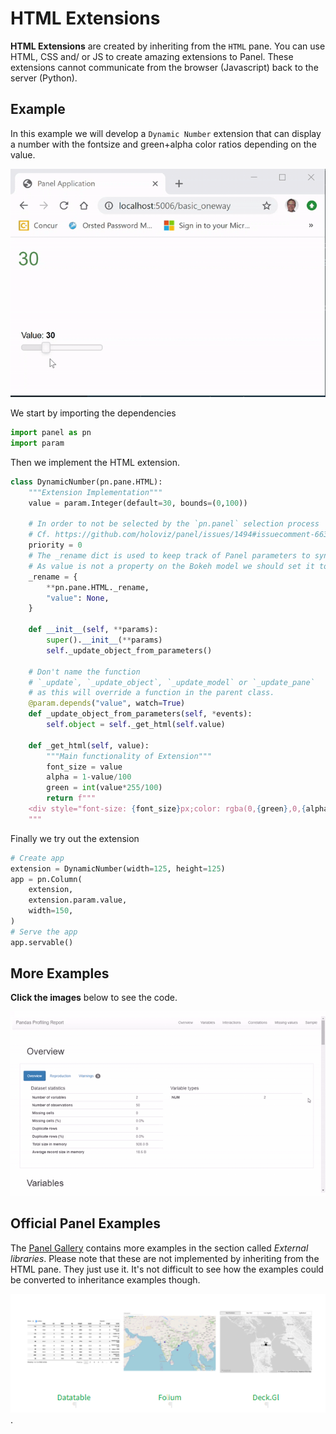 # HTML Extensions

**HTML Extensions** are created by inheriting from the `HTML` pane. You can use HTML, CSS and/ or JS to create amazing extensions to Panel. These extensions cannot communicate from the browser (Javascript) back to the server (Python).

## Example

In this example we will develop a `Dynamic Number` extension that can display a number with the fontsize and green+alpha color ratios depending on the value.

[![Dynamic Number Video](dynamic-number.gif)](https://github.com/MarcSkovMadsen/awesome-panel-extensions/blob/master/examples/guide/dynamic_number.py)

We start by importing the dependencies

```Python
import panel as pn
import param
```

Then we implement the HTML extension.

```python
class DynamicNumber(pn.pane.HTML):
    """Extension Implementation"""
    value = param.Integer(default=30, bounds=(0,100))

    # In order to not be selected by the `pn.panel` selection process
    # Cf. https://github.com/holoviz/panel/issues/1494#issuecomment-663219654
    priority = 0
    # The _rename dict is used to keep track of Panel parameters to sync to Bokeh properties.
    # As value is not a property on the Bokeh model we should set it to None
    _rename = {
        **pn.pane.HTML._rename,
        "value": None,
    }

    def __init__(self, **params):
        super().__init__(**params)
        self._update_object_from_parameters()

    # Don't name the function
    # `_update`, `_update_object`, `_update_model` or `_update_pane`
    # as this will override a function in the parent class.
    @param.depends("value", watch=True)
    def _update_object_from_parameters(self, *events):
        self.object = self._get_html(self.value)

    def _get_html(self, value):
        """Main functionality of Extension"""
        font_size = value
        alpha = 1-value/100
        green = int(value*255/100)
        return f"""
    <div style="font-size: {font_size}px;color: rgba(0,{green},0,{alpha}">{value}</div>
    """
```

Finally we try out the extension

```Python
# Create app
extension = DynamicNumber(width=125, height=125)
app = pn.Column(
    extension,
    extension.param.value,
    width=150,
)
# Serve the app
app.servable()
```

## More Examples

**Click the images** below to see the code.

[![Pandas Profile Report](pandas-profile-report-pane.gif)](https://github.com/MarcSkovMadsen/awesome-panel-extensions/blob/master/awesome_panel_extensions/pane/pandas_profile_report.py)

## Official Panel Examples

The [Panel Gallery](https://panel.holoviz.org/gallery/index.html) contains more examples in the section called *External libraries*. Please note that these are not implemented by inheriting from the HTML pane. They just use it. It's not difficult to see how the examples could be converted to inheritance examples though.

[![External Libraries](panel-gallery-external-libraries.png)](https://panel.holoviz.org/gallery/index.html).